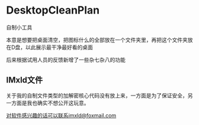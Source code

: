 # DesktopCleanPlan
自制小工具

本意是想要把桌面清空，把图标什么的全部放在一个文件夹里，再把这个文件夹放在D盘，以此展示最干净最好看的桌面

后来根据试用人员的反馈新增了一些杂七杂八的功能
## IMxld文件
关于我的自制文件类型的加解密核心代码没有放上来，一方面是为了保证安全，另一方面是我也确实不想公开这玩意。

对软件感兴趣的话可以联系imxld@foxmail.com
